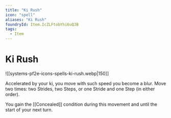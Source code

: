 ```yaml
---
title: "Ki Rush"
icon: "spell"
aliases: "Ki Rush"
foundryId: Item.IcZLFtobYhi6uQJB
tags:
  - Item
---
```


# Ki Rush
![[systems-pf2e-icons-spells-ki-rush.webp|150]]

Accelerated by your ki, you move with such speed you become a blur. Move two times: two Strides, two Steps, or one Stride and one Step (in either order).

You gain the [[Concealed]] condition during this movement and until the start of your next turn.
